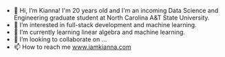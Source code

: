 - 👋 Hi, I’m Kianna! I'm 20 years old and I'm an incoming Data Science and Engineering graduate student at North Carolina A&T State University.
- 👀 I’m interested in full-stack development and machine learning.
- 🌱 I’m currently learning linear algebra and machine learning. 
- 💞️ I’m looking to collaborate on ...
- 📫 How to reach me www.iamkianna.com

<!---
kiannaamaya/kiannaamaya is a ✨ special ✨ repository because its `README.md` (this file) appears on your GitHub profile.
You can click the Preview link to take a look at your changes.
--->
